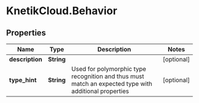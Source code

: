 # KnetikCloud.Behavior

## Properties
Name | Type | Description | Notes
------------ | ------------- | ------------- | -------------
**description** | **String** |  | [optional] 
**type_hint** | **String** | Used for polymorphic type recognition and thus must match an expected type with additional properties | [optional] 


